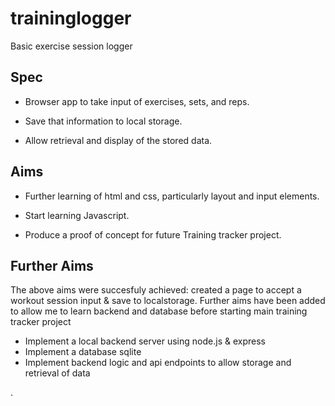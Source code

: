 # traininglogger
Basic exercise session logger

## Spec
- Browser app to take input of exercises, sets, and reps. 

- Save that information to local storage.

- Allow retrieval and display of the stored data.

## Aims
- Further learning of html and css, particularly layout and input elements.

- Start learning Javascript.

- Produce a proof of concept for future Training tracker project.

## Further Aims
The above aims were succesfuly achieved: created a page to accept a workout session input & save to localstorage.
Further aims have been added to allow me to learn backend and database before starting main training tracker project
- Implement a local backend server using node.js & express
- Implement a database sqlite
- Implement backend logic and api endpoints to allow storage and retrieval of data

.